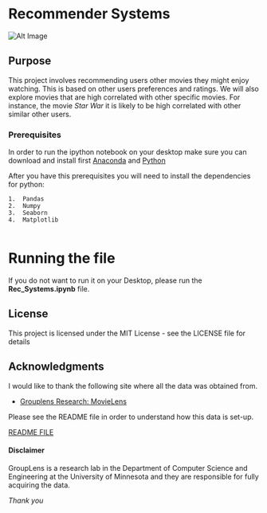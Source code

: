 # Recommender Systems

![Alt Image](https://github.com/PauloRlopez/Recommender-Systems/blob/master/images/recommender.png?raw="rec")



## Purpose

This project involves recommending users other movies they might enjoy watching.  This is based on other users preferences and ratings.  We will also explore movies that are high correlated with other specific movies.  For instance, the movie *Star War* it is likely to be high correlated with other similar other users.  

### Prerequisites

In order to run the ipython notebook on your desktop make sure you can download and install first [Anaconda](https://www.continuum.io/downloads) and [Python](https://www.python.org/downloads/)

After you have this prerequisites you will need to install the dependencies for python:

```
1.  Pandas
2.  Numpy
3.  Seaborn
4.  Matplotlib


```

# Running the file

If you do not want to run it on your Desktop, please run the **Rec_Systems.ipynb** file.

## License

This project is licensed under the MIT License - see the LICENSE file for details

## Acknowledgments

I would like to thank the following site where all the data was obtained from.

* [Grouplens Research: MovieLens](https://grouplens.org/datasets/movielens/)


Please see the README file in order to understand how this data is set-up.

[README FILE](http://files.grouplens.org/datasets/movielens/ml-20m-README.html)


#### Disclaimer

GroupLens is a research lab in the Department of Computer Science and Engineering at the University of Minnesota
and they are responsible for fully acquiring the data.

*Thank you*
